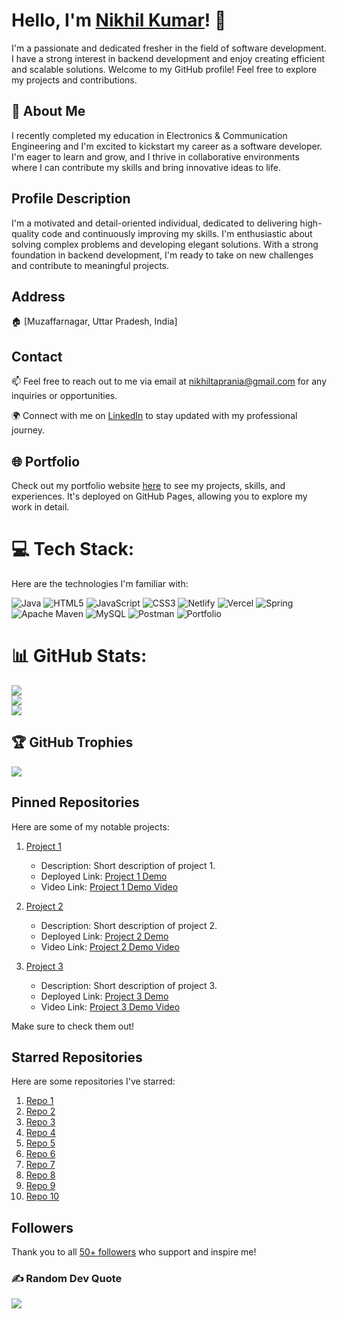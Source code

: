 # Hello, I'm [Nikhil Kumar](https://github.com/nikhiltaprania)! 👋

I'm a passionate and dedicated fresher in the field of software development. I have a strong interest in backend development and enjoy creating efficient and scalable solutions. Welcome to my GitHub profile! Feel free to explore my projects and contributions.

## 💫 About Me

I recently completed my education in Electronics & Communication Engineering and I'm excited to kickstart my career as a software developer. I'm eager to learn and grow, and I thrive in collaborative environments where I can contribute my skills and bring innovative ideas to life.

## Profile Description

I'm a motivated and detail-oriented individual, dedicated to delivering high-quality code and continuously improving my skills. I'm enthusiastic about solving complex problems and developing elegant solutions. With a strong foundation in backend development, I'm ready to take on new challenges and contribute to meaningful projects.

## Address

🏠 [Muzaffarnagar, Uttar Pradesh, India]

## Contact

📫 Feel free to reach out to me via email at [nikhiltaprania@gmail.com](mailto:nikhiltaprania@gmail.com) for any inquiries or opportunities.

🌍 Connect with me on [LinkedIn](https://www.linkedin.com/in/nikhil-kumar-003143281/) to stay updated with my professional journey.

## 🌐 Portfolio

Check out my portfolio website [here](https://nikhiltaprania.github.io/) to see my projects, skills, and experiences. It's deployed on GitHub Pages, allowing you to explore my work in detail.


# 💻 Tech Stack:

Here are the technologies I'm familiar with:

![Java](https://img.shields.io/badge/java-%23ED8B00.svg?style=for-the-badge&logo=java&logoColor=white) ![HTML5](https://img.shields.io/badge/html5-%23E34F26.svg?style=for-the-badge&logo=html5&logoColor=white) ![JavaScript](https://img.shields.io/badge/javascript-%23323330.svg?style=for-the-badge&logo=javascript&logoColor=%23F7DF1E) ![CSS3](https://img.shields.io/badge/css3-%231572B6.svg?style=for-the-badge&logo=css3&logoColor=white) ![Netlify](https://img.shields.io/badge/netlify-%23000000.svg?style=for-the-badge&logo=netlify&logoColor=#00C7B7) ![Vercel](https://img.shields.io/badge/vercel-%23000000.svg?style=for-the-badge&logo=vercel&logoColor=white) ![Spring](https://img.shields.io/badge/spring-%236DB33F.svg?style=for-the-badge&logo=spring&logoColor=white) ![Apache Maven](https://img.shields.io/badge/Apache%20Maven-C71A36?style=for-the-badge&logo=Apache%20Maven&logoColor=white) ![MySQL](https://img.shields.io/badge/mysql-%2300f.svg?style=for-the-badge&logo=mysql&logoColor=white) ![Postman](https://img.shields.io/badge/Postman-FF6C37?style=for-the-badge&logo=postman&logoColor=white) ![Portfolio](https://img.shields.io/badge/Portfolio-%23000000.svg?style=for-the-badge&logo=firefox&logoColor=#FF7139)

# 📊 GitHub Stats:
![](https://github-readme-stats.vercel.app/api?username=nikhiltaprania&theme=dark&hide_border=false&include_all_commits=true&count_private=true)<br/>
![](https://github-readme-streak-stats.herokuapp.com/?user=nikhiltaprania&theme=dark&hide_border=false)<br/>
![](https://github-readme-stats.vercel.app/api/top-langs/?username=nikhiltaprania&theme=dark&hide_border=false&include_all_commits=true&count_private=true&layout=compact)

## 🏆 GitHub Trophies
![](https://github-profile-trophy.vercel.app/?username=nikhiltaprania&theme=radical&no-frame=false&no-bg=true&margin-w=4)

## Pinned Repositories

Here are some of my notable projects:

1. [Project 1](https://github.com/nikhiltaprania/green-value-83)
   - Description: Short description of project 1.
   - Deployed Link: [Project 1 Demo](https://preeminent-souffle-48a21a.netlify.app/)
   - Video Link: [Project 1 Demo Video](https://drive.google.com/file/d/1A31Zo1ix2F9fqnmU-D2HfdyyLWDCDqF5/view?usp=sharing)

2. [Project 2](https://github.com/Abhishree-codes/devilish-bomb-2241)
   - Description: Short description of project 2.
   - Deployed Link: [Project 2 Demo](https://sunny-cucurucho-f788c1.netlify.app/)
   - Video Link: [Project 2 Demo Video](https://drive.google.com/file/d/1n5HDKCy6ggHbhvs1RF1nUtiZozzo4P6t/view?usp=share_link)

3. [Project 3](https://github.com/nikhiltaprania/changeable-food-3405)
   - Description: Short description of project 3.
   - Deployed Link: [Project 3 Demo](https://project-3-demo-url.com)
   - Video Link: [Project 3 Demo Video](https://drive.google.com/file/d/1Jabff5GAEZIZKIkbaoLLPPlHxxrze3ry/view?usp=sharing)

Make sure to check them out!

## Starred Repositories

Here are some repositories I've starred:

1. [Repo 1](https://github.com/nikhiltaprania/green-value-83)
2. [Repo 2](https://github.com/nikhiltaprania/changeable-food-3405)
3. [Repo 3](https://github.com/nikhiltaprania/api_by_nikhil)
4. [Repo 4](https://github.com/nikhiltaprania/JS101_Learning_Javascript)
5. [Repo 5](https://github.com/starred-repo-5)
6. [Repo 6](https://github.com/starred-repo-6)
7. [Repo 7](https://github.com/starred-repo-7)
8. [Repo 8](https://github.com/starred-repo-8)
9. [Repo 9](https://github.com/starred-repo-9)
10. [Repo 10](https://github.com/starred-repo-10)

## Followers

Thank you to all [50+ followers](https://github.com/nikhiltaprania?tab=followers) who support and inspire me!

### ✍️ Random Dev Quote
![](https://quotes-github-readme.vercel.app/api?type=horizontal&theme=radical)